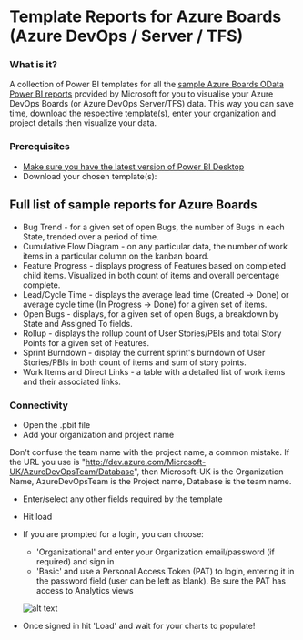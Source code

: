 # Template Reports for Azure Boards (Azure DevOps / Server / TFS)
### What is it?
A collection of Power BI templates for all the [sample Azure Boards OData Power BI reports](https://docs.microsoft.com/en-us/azure/devops/report/powerbi/sample-odata-overview?view=azure-devops) provided by Microsoft for you to visualise your Azure DevOps Boards (or Azure DevOps Server/TFS) data. This way you can save time, download the respective template(s), enter your organization and project details then visualize your data. 

### Prerequisites
* [Make sure you have the latest version of Power BI Desktop](https://aka.ms/pbiSingleInstaller)
* Download your chosen template(s):

## Full list of sample reports for Azure Boards

* Bug Trend - for a given set of open Bugs, the number of Bugs in each State, trended over a period of time. 
* Cumulative Flow Diagram - on any particular data, the number of work items in a particular column on the kanban board.
* Feature Progress - displays progress of Features based on completed child items. Visualized in both count of items and overall percentage complete.
* Lead/Cycle Time - displays the average lead time (Created -> Done) or average cycle time (In Progress -> Done) for a given set of items.
* Open Bugs - displays, for a given set of open Bugs, a breakdown by State and Assigned To fields.
* Rollup - displays the rollup count of User Stories/PBIs and total Story Points for a given set of Features.
* Sprint Burndown - display the current sprint's burndown of User Stories/PBIs in both count of items and sum of story points. 
* Work Items and Direct Links - a table with a detailed list of work items and their associated links.

### Connectivity
* Open the .pbit file
* Add your organization and project name

Don't confuse the team name with the project name, a common mistake. If the URL you use is "http://dev.azure.com/Microsoft-UK/AzureDevOpsTeam/Database", then Microsoft-UK is the Organization Name, AzureDevOpsTeam is the Project name, Database is the team name.

* Enter/select any other fields required by the template
* Hit load 
* If you are prompted for a login, you can choose:
  - 'Organizational' and enter your Organization email/password (if required) and sign in
  - 'Basic' and use a Personal Access Token (PAT) to login, entering it in the password field (user can be left as blank). Be sure the PAT has access to Analytics views

  ![alt text](https://docs.microsoft.com/en-us/azure/devops/report/powerbi/media/authentication-7.png?view=azure-devops)

* Once signed in hit 'Load' and wait for your charts to populate!

